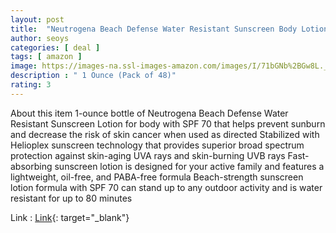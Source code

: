 ```yaml
---
layout: post
title:  "Neutrogena Beach Defense Water Resistant Sunscreen Body Lotion with Broad Spectrum SPF 70, Oil-Free and Fast-Absorbing, 1 oz($7.93/Free)"
author: seoys
categories: [ deal ]
tags: [ amazon ]
image: https://images-na.ssl-images-amazon.com/images/I/71bGNb%2BGw8L._SX679_.jpg
description : " 1 Ounce (Pack of 48)"
rating: 3
---
```

About this item
1-ounce bottle of Neutrogena Beach Defense Water Resistant Sunscreen Lotion for body with SPF 70 that helps prevent sunburn and decrease the risk of skin cancer when used as directed
Stabilized with Helioplex sunscreen technology that provides superior broad spectrum protection against skin-aging UVA rays and skin-burning UVB rays
Fast-absorbing sunscreen lotion is designed for your active family and features a lightweight, oil-free, and PABA-free formula
Beach-strength sunscreen lotion formula with SPF 70 can stand up to any outdoor activity and is water resistant for up to 80 minutes 


<!-- image : ![상품 이미지!](https://seoys.github.io/deals/assets/images/deal/2020112601.png)<br> -->
Link : [Link](https://www.amazon.com/gp/product/B01HOHBKDW){: target="_blank"}<br>
<!-- Clip : <strong>10% coupon</strong><br>
Code : <strong>I7EUVDS8</strong> -->

